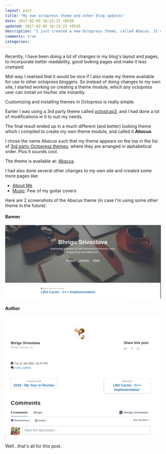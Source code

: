 ```yaml
---
layout: post
title: "My own octopress theme and other blog updates"
date: 2017-02-05 16:23:23 +0530
updated: 2017-02-05 16:23:23 +0530
description: "I just created a new Octopress theme, called Abacus. It can be used by anyone using Octopress."
comments: true
categories: 
---
```



Recently, I have been doing a lot of changes in my blog's layout and pages, to incorporate better readability, good looking pages and make it less cramped. <!-- more -->


Mid-way I realised that it would be nice if I also made my theme available for use to other octopress bloggers. So instead of doing changes to my own site, I started working on creating a theme module, which any octopress user can install on his/her site instantly.


Customizing and installing themes in Octopress is really simple.


Earlier I was using a 3rd party theme called [octostrap3](https://github.com/kAworu/octostrap3), and I had done a lot of modifications in it to suit my needs. 

The final result ended up in a much different (and better) looking theme which I compiled to create my own theme module, and called it _**Abacus**_.


I chose the name _Abacus_ such that my theme appears on the top in the list of [3rd party Octopress themes](https://github.com/imathis/octopress/wiki/3rd-Party-Octopress-Themes), where they are arranged in alphabetical order. Plus it sounds cool.


The theme is available at: [Abacus](https://github.com/bhrigu123/abacus).


I had also done several other changes to my own site and created some more pages like:

<ul>
	<li><a href="/about">About Me</a></li>
	<li><a href="/music">Music</a>: Few of my guitar covers</li>
</ul>


Here are 2 screenshots of the Abacus theme (in case I'm using some other theme in the future):

#### Banner

![banner](/images/theme/theme1.png)

#### Author

![author](/images/theme/theme2.png)


Well...that's all for this post.